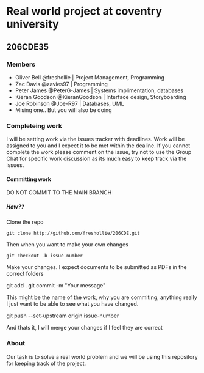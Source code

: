 # Real world project at coventry university
## 206CDE35

### Members
- Oliver Bell @freshollie | Project Management, Programming
- Zac Davis @zavies97 | Programming
- Peter James @PeterG-James | Systems implimentation, databases
- Kieran Goodson @KieranGoodson | Interface design, Storyboarding
- Joe Robinson @Joe-R97 | Databases, UML
- Mising one.. But you will also be doing 

### Completeing work

I will be setting work via the issues tracker with deadlines. Work will be assigned to you and I expect it to be met within the dealine. If you cannot complete the work please comment on the issue, try not to use the Group Chat for specific work discussion as its much easy to keep track via the issues.

#### Committing work

DO NOT COMMIT TO THE MAIN BRANCH

##### How??

Clone the repo

    git clone http://github.com/freshollie/206CDE.git
 
Then when you want to make your own changes

    git checkout -b issue-number
 
Make your changes. I expect documents to be submitted as PDFs in the correct folders

   git add .
   git commit -m "Your message"
  
This might be the name of the work, why you are commiting, anything really I just want to be able to see what you have changed.

   git push --set-upstream origin issue-number
 
And thats it, I will merge your changes if I feel they are correct


  

### About
Our task is to solve a real world problem and we will be using this repository for keeping track of the project.

